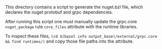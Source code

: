 This directory contains a script to generate the nuget.bzl file, which declares the nuget protobuf and grpc dependencies.

After running this script one must manually update the grpc.core `nuget_package` rule `core_files` attribute with the runtime libraries.  

To inspect these files, `(cd $(bazel info output_base)/external/grpc.core && find runtimes/)` and copy those file paths into the attribute.